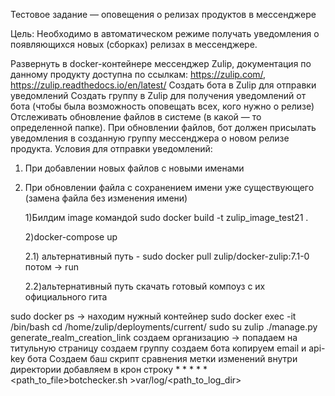 Тестовое задание — оповещения о релизах продуктов в мессенджере

Цель: Необходимо в автоматическом режиме получать уведомления о появляющихся новых (сборках) релизах в мессенджере.

Развернуть в docker-контейнере мессенджер Zulip, документация по данному продукту доступна по ссылкам: https://zulip.com/, https://zulip.readthedocs.io/en/latest/
Создать бота в Zulip для отправки уведомлений
Создать группу в Zulip для получения уведомлений от бота (чтобы была возможность оповещать всех, кого нужно о релизе)
Отслеживать обновление файлов в системе (в какой — то определенной папке).
При обновлении файлов, бот должен присылать уведомления в созданную группу мессенджера о новом релизе продукта.
Условия для отправки уведомлений:

1. При добавлении новых файлов с новыми именами
2. При обновлении файла с сохранением имени уже существующего (замена файла без изменения имени)

   1)Билдим image командой sudo docker build -t zulip_image_test21 .

   2)docker-compose up

   2.1) альтернативный путь - sudo docker pull zulip/docker-zulip:7.1-0 потом -> run

   2.2)альтернативный путь скачать готовый компоуз с их официального гита

sudo docker ps -> находим нужный контейнер
sudo docker exec -it <hash> /bin/bash
cd /home/zulip/deployments/current/
sudo su zulip
./manage.py generate_realm_creation_link
создаем организацию -> попадаем на титульную страницу
создаем группу
создаем бота
копируем email и api-key бота
Создаем баш скрипт сравнения метки изменений внутри директории
добавляем в крон строку
\* \* \* \* \* <path_to_file>botchecker.sh >var/log/<path_to_log_dir>
